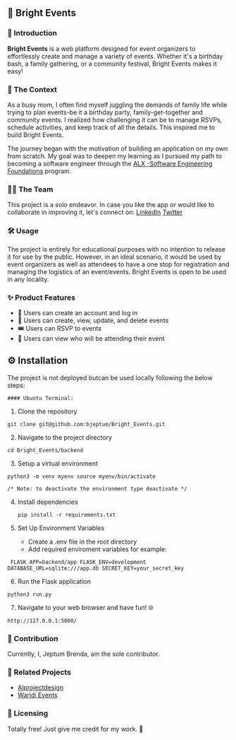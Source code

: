## 🌟 Bright Events 

### 🎉 Introduction

**Bright Events** is a web platform designed for event organizers to effortlessly create and manage a variety of events. Whether it's a birthday bash, a family gathering, or a community festival, Bright Events makes it easy!


### 🌈 The Context

As a busy mom, I often find myself juggling the demands of family life while trying to plan events-be it a birthday party, family-get-together and community events. I realized how challenging it can be to manage RSVPs, schedule activities, and keep track of all the details. This inspired me to build Bright Events.

The journey began with the motivation of building an application on my own from scratch. My goal was to deepen my learning as I pursued my path to becoming a software engineer through the [ALX -Software Engineering Foundations](https://www.alxafrica.com/learn/programming-development/) program.

### 👩‍💻 The Team

This project is a solo endeavor.
In case you like the app or would like to collaborate in improving it, let's connect on:
[LinkedIn](https://www.linkedin.com/in/brenda-jeptum-8bab79120/)
[Twitter](https://x.com/BJeptum)

### 🛠️ Usage

The project is entirely for educational purposes with no intention to release it for use by the public. However, in an ideal scenario, it would be used by event organizers as well as attendees  to have a one stop for registration and managing the logistics of an  event/events. Bright Events is open to be used in any locality.

### ✨ Product Features

- 📝 Users can create an account and log in
- 📅 Users can create, view, update, and delete events
- 🎟️ Users can RSVP to events
- 👥 Users can view who will be attending their event

## ⚙️ Installation

The project is not deployed butcan be used locally following the below steps:

    #### Ubuntu Terminal:

1.  Clone the repository

`
    git clone git@github.com:bjeptum/Bright_Events.git
    `
    
2. Navigate to the project directory 

`
    cd Bright_Events/backend
    `
    
3. Setup a virtual environment
   
`
    python3 -m venv myenv
    source myenv/bin/activate
    `

    
    /* Note: to deactivate the environment type deactivate */
   
4. Install dependencies

   `
   pip install -r requirements.txt
   `
   
5. Set Up Environment Variables

   - Create a .env file in the root directory
   - Add required enviroment variables for example:
  
  ` 
  FLASK_APP=backend/app
  FLASK_ENV=development
  DATABASE_URL=sqlite:///app.db
  SECRET_KEY=your_secret_key
  `
  
6. Run the Flask application
   
 `
 python3 run.py
 `
 
7.  Navigate to your web browser and have fun! 🌐

 
`
http://127.0.0.1:5000/
`

### 🤝 Contribution 

Currently, I, Jeptum Brenda, am the sole contributor. 

### 🔗 Related Projects

- [Alprojectdesign](https://www.alprojectsdesign.com/en/home/)
- [Waridi Events](https://www.waridievents.com/)


### 📜 Licensing

Totally free! Just give me credit for my work. 🙌


